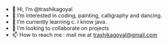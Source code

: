 - 👋 Hi, I’m @trashikagoyal
- 👀 I’m interested in coding, painting, calligraphy and dancing.
- 🌱 I’m currently learning c.
     I know java.
- 💞️ I’m looking to collaborate on projects
- 📫 How to reach me : mail me at trashikagoyal@gmail.com

<!---
trashikagoyal/trashikagoyal is a ✨ special ✨ repository because its `README.md` (this file) appears on your GitHub profile.
You can click the Preview link to take a look at your changes.
--->
